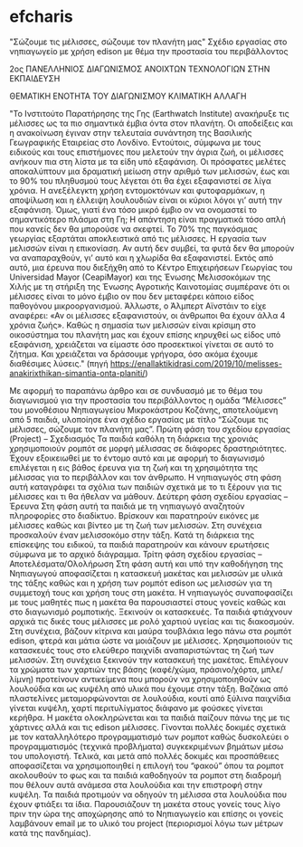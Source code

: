 # efcharis
"Σώζουμε τις μέλισσες, σώζουμε τον πλανήτη μας"
Σχέδιο εργασίας στο νηπιαγωγείο με χρήση edison με θέμα την προστασία του περιβάλλοντος

2ος ΠΑΝΕΛΛΗΝΙΟΣ ΔΙΑΓΩΝΙΣΜΟΣ ΑΝΟΙΧΤΩΝ ΤΕΧΝΟΛΟΓΙΩΝ ΣΤΗΝ ΕΚΠΑΙΔΕΥΣΗ

ΘΕΜΑΤΙΚΗ ΕΝΟΤΗΤΑ ΤΟΥ ΔΙΑΓΩΝΙΣΜΟΥ
ΚΛΙΜΑΤΙΚΗ ΑΛΛΑΓΗ

"Το Ινστιτούτο Παρατήρησης της Γης (Earthwatch Institute) ανακήρυξε τις μέλισσες ως τα πιο σημαντικά έμβια όντα στον πλανήτη. Οι αποδείξεις και η ανακοίνωση έγιναν στην τελευταία συνάντηση της Βασιλικής Γεωγραφικής Εταιρείας στο Λονδίνο. Εντούτοις, σύμφωνα με τους ειδικούς και τους επιστήμονες που μελετούν την άγρια ζωή, οι μέλισσες ανήκουν πια στη λίστα με τα είδη υπό εξαφάνιση.
Οι πρόσφατες μελέτες αποκαλύπτουν μια δραματική μείωση στην αριθμό των μελισσών, έως και το 90% του πληθυσμού τους λέγεται ότι θα έχει εξαφανιστεί σε λίγα χρόνια. Η ανεξέλεγκτη χρήση εντομοκτόνων και φυτοφαρμάκων, η αποψίλωση και η έλλειψη λουλουδιών είναι οι κύριοι λόγοι γι’ αυτή την εξαφάνιση.
Όμως, γιατί ένα τόσο μικρό έμβιο ον να ονομαστεί το σημαντικότερο πλάσμα στη Γη; Η απάντηση είναι πραγματικά τόσο απλή που κανείς δεν θα μπορούσε να σκεφτεί. Το 70% της παγκόσμιας γεωργίας εξαρτάται αποκλειστικά από τις μέλισσες.
Η εργασία των μελισσών είναι η επικονίαση. Αν αυτή δεν συμβεί, τα φυτά δεν θα μπορούν να αναπαραχθούν, γι’ αυτό και η χλωρίδα θα εξαφανιστεί. Εκτός από αυτό, μια έρευνα που διεξήχθη από το Κέντρο Επιχειρήσεων Γεωργίας του Universidad Mayor (CeapiMayor) και της Ένωσης Μελισσοκόμων της Χιλής με τη στήριξη της Ένωσης Αγροτικής Καινοτομίας συμπέρανε ότι οι μέλισσες είναι το μόνο έμβιο ον που δεν μεταφέρει κάποιο είδος παθογόνου μικροοργανισμού.
Άλλωστε, ο Άλμπερτ Αϊνστάιν το είχε αναφέρει: «Αν οι μέλισσες εξαφανιστούν, οι άνθρωποι θα έχουν άλλα 4 χρόνια ζωής». Καθώς η σημασία των μελισσών είναι κρίσιμη στο οικοσύστημα του πλανήτη μας και έχουν επίσης κηρυχθεί ως είδος υπό εξαφάνιση, χρειάζεται να είμαστε όσο προσεκτικοί γίνεται σε αυτό το ζήτημα. Και χρειάζεται να δράσουμε γρήγορα, όσο ακόμα έχουμε διαθέσιμες λύσεις." (πηγή https://enallaktikidrasi.com/2019/10/melisses-anakirixthikan-simantia-onta-planiti/)

Με αφορμή το παραπάνω άρθρο και σε συνδυασμό με το θέμα  του διαγωνισμού για την προστασία του περιβάλλοντος η ομάδα “Μέλισσες” του μονοθέσιου Νηπιαγωγείου Μικροκάστρου Κοζάνης, αποτελούμενη από 5 παιδιά, υλοποίησε ένα σχέδιο εργασίας με τίτλο “Σώζουμε τις μέλισσες, σώζουμε τον πλανήτη μας”. 
 Πρώτη φάση του σχεδίου εργασίας (Project) – Σχεδιασμός
Τα παιδιά καθόλη τη διάρκεια της χρονιάς χρησιμοποιούν ρομπότ σε μορφή μέλισσας σε διάφορες δραστηριότητες. Έχουν εξοικειωθεί με το έντομο αυτό και με αφορμή το διαγωνισμό επιλέγεται η εις βάθος έρευνα για τη ζωή και τη χρησιμότητα της μέλισσας για το περιβάλλον και τον άνθρωπο.
Η νηπιαγωγός στη φάση αυτή καταγράφει τα σχόλια των παιδιών σχετικά με το τι ξέρουν για τις μέλισσες και τι θα ήθελαν να μάθουν. 
Δεύτερη φάση σχεδίου εργασίας – Έρευνα
Στη φάση αυτή τα παιδιά με τη νηπιαγωγό αναζητούν πληροφορίες στο διαδίκτυο. Βρίσκουν και παρατηρούν εικόνες με μέλισσες καθώς και βίντεο με τη ζωή των μελισσών. 
Στη συνέχεια προσκαλούν έναν μελισσοκόμο στην τάξη. Κατά τη διάρκεια της επίσκεψης του ειδικού, τα παιδιά παρατηρούν και κάνουν ερωτήσεις σύμφωνα με το αρχικό διάγραμμα.
Τρίτη φάση σχεδίου εργασίας – Αποτελέσματα/Ολολήρωση
Στη φάση αυτή και υπό την καθοδήγηση της Νηπιαγωγού αποφασίζεται η κατασκευή μακέτας και μελισσών με υλικά της τάξης καθώς και η χρήση των ρομπότ edison ως μελισσών για τη συμμετοχή τους και χρήση τους στη μακέτα. Η νηπιαγωγός συναποφασίζει με τους μαθητές πως η μακέτα θα παρουσιαστεί στους γονείς καθώς και στο διαγωνισμό ρομποτικής. 
Ξεκινούν οι κατασκευές. Τα παιδιά φτιάχνουν αρχικά τις δικές τους μέλισσες με ρολό χαρτιού υγείας  και τις διακοσμούν. Στη συνέχεια, βάζουν κίτρινα και μαύρα τουβλάκια lego πάνω στα ρομπότ edison, φτερά και μάτια ώστε να μοιάζουν με μέλισσες. Χρησιμοποιούν τις κατασκευές τους στο ελεύθερο παιχνίδι αναπαριστώντας τη ζωή των μελισσών.
Στη συνέχεια ξεκινούν την κατασκευή της μακέτας. Επιλέγουν τα χρώματα των χαρτιών της βάσης (καφέ/χώμα, πράσινο/χόρτα, μπλε/λίμνη)  προτείνουν αντικείμενα που μπορούν να χρησιμοποιηθούν ως λουλούδια και ως κυψέλη από υλικά που έχουμε στην τάξη. Βαζάκια από πλαστελίνες μεταμορφώνονται σε λουλούδια, κουτί από ξύλινα παιχνίδια γίνεται κυψέλη, χαρτί  περιτυλίγματος διάφανο με φούσκες γίνεται κερήθρα. Η μακέτα ολοκληρώνεται και τα παιδιά παίζουν πάνω της με τις χάρτινες αλλά και τις edison μέλισσες.
Γίνονται πολλές δοκιμές σχετικά με τον καταλληλότερο προγραμματισμό των ρομποτ καθώς δυσκολεύει ο προγραμματισμός (τεχνικά προβλήματα) συγκεκριμένων βημάτων μέσω του υπολογιστή. Τελικά, και μετά από πολλές δοκιμές και προσπάθειες αποφασίζεται να χρησιμοποιηθεί η επιλογή του “φακού” όπου τα ρομποτ ακολουθούν το φως και τα παιδιά καθοδηγούν τα ρομποτ στη διαδρομή που θέλουν αυτά ανάμεσα στα λουλούδια και την επιστροφή στην κυψέλη. Τα παιδιά προτιμούν να οδηγούν τη μέλισσα στα λουλούδια που έχουν φτιάξει τα ίδια. 
Παρουσιάζουν τη μακέτα στους γονείς τους λίγο πριν την ώρα της αποχώρησης από το Νηπιαγωγείο και επίσης οι γονείς λαμβάνουν email με το υλικό του project (περιορισμοί λόγω των μέτρων κατά της πανδημίας). 
